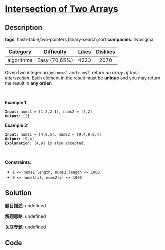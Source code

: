 # [Intersection of Two Arrays](https://leetcode.com/problems/intersection-of-two-arrays/description/)

## Description

**tags**: hash-table,two-pointers,binary-search,sort
**companies**: twosigma

| Category | Difficulty | Likes | Dislikes |
| :------: | :--------: | :---: | :------: |
| algorithms | Easy (70.65%) | 4223 | 2070 |

<p>Given two integer arrays <code>nums1</code> and <code>nums2</code>, return <em>an array of their intersection</em>. Each element in the result must be <strong>unique</strong> and you may return the result in <strong>any order</strong>.</p>

<p>&nbsp;</p>
<p><strong class="example">Example 1:</strong></p>

<pre><code><strong>Input:</strong> nums1 = [1,2,2,1], nums2 = [2,2]
<strong>Output:</strong> [2]</code></pre>

<p><strong class="example">Example 2:</strong></p>

<pre><code><strong>Input:</strong> nums1 = [4,9,5], nums2 = [9,4,9,8,4]
<strong>Output:</strong> [9,4]
<strong>Explanation:</strong> [4,9] is also accepted.</code></pre>

<p>&nbsp;</p>
<p><strong>Constraints:</strong></p>

<ul>
	<li><code>1 &lt;= nums1.length, nums2.length &lt;= 1000</code></li>
	<li><code>0 &lt;= nums1[i], nums2[i] &lt;= 1000</code></li>
</ul>



## Solution

**题目描述**: undefined

**解题思路**: undefined

**关联专题**: undefined

## Code